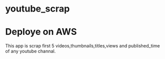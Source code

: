 # youtube_scrap
# Deploye on AWS
This app is scrap first 5 videos,thumbnails,titles,views and published_time of any youtube channal.
